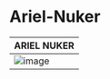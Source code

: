 # Ariel-Nuker
| ARIEL NUKER | 
| ------------- | 
| ![image](https://cdn.discordapp.com/attachments/753421413871779880/846111634903662612/test.PNG) |
